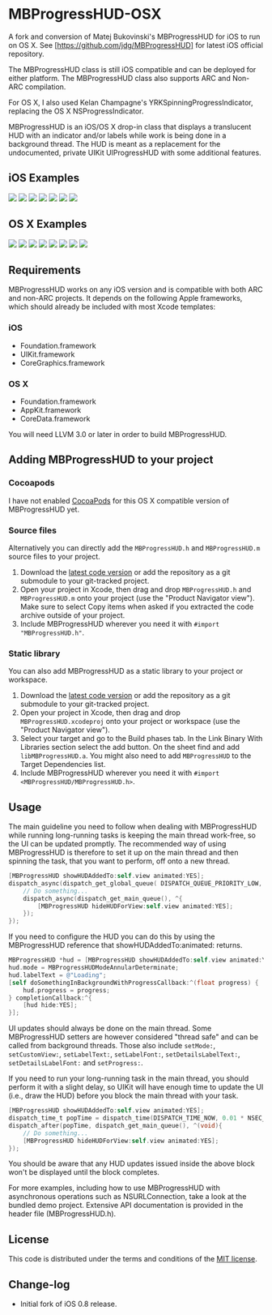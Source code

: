 # MBProgressHUD-OSX

A fork and conversion of Matej Bukovinski's MBProgressHUD for iOS to run on OS X.
See [https://github.com/jdg/MBProgressHUD] for latest iOS official repository.

The MBProgressHUD class is still iOS compatible and can be deployed for either platform.
The MBProgressHUD class also supports ARC and Non-ARC compilation.

For OS X, I also used Kelan Champagne's YRKSpinningProgressIndicator, replacing
the OS X NSProgressIndicator.

MBProgressHUD is an iOS/OS X drop-in class that displays a translucent HUD with an indicator and/or labels while work is being done in a background thread. The HUD is meant as a replacement for the undocumented, private UIKit UIProgressHUD with some additional features.

## iOS Examples
[![](http://dl.dropbox.com/u/378729/MBProgressHUD/1-thumb.png)](http://dl.dropbox.com/u/378729/MBProgressHUD/1.png)
[![](http://dl.dropbox.com/u/378729/MBProgressHUD/2-thumb.png)](http://dl.dropbox.com/u/378729/MBProgressHUD/2.png)
[![](http://dl.dropbox.com/u/378729/MBProgressHUD/3-thumb.png)](http://dl.dropbox.com/u/378729/MBProgressHUD/3.png)
[![](http://dl.dropbox.com/u/378729/MBProgressHUD/4-thumb.png)](http://dl.dropbox.com/u/378729/MBProgressHUD/4.png)
[![](http://dl.dropbox.com/u/378729/MBProgressHUD/5-thumb.png)](http://dl.dropbox.com/u/378729/MBProgressHUD/5.png)
[![](http://dl.dropbox.com/u/378729/MBProgressHUD/6-thumb.png)](http://dl.dropbox.com/u/378729/MBProgressHUD/6.png)
[![](http://dl.dropbox.com/u/378729/MBProgressHUD/7-thumb.png)](http://dl.dropbox.com/u/378729/MBProgressHUD/7.png)

## OS X Examples
[![](http://dl.dropbox.com/s/d23zerk4xz4g5dd/OSX_1.png)](http://dl.dropbox.com/s/d23zerk4xz4g5dd/OSX_1.png)
[![](http://dl.dropbox.com/s/i0fpa93mt9x5art/OSX_2.png)](http://dl.dropbox.com/s/i0fpa93mt9x5art/OSX_2.png)
[![](http://dl.dropbox.com/s/xm80zbaa5h7cms9/OSX_3.png)](http://dl.dropbox.com/s/xm80zbaa5h7cms9/OSX_3.png)
[![](http://dl.dropbox.com/s/rdd0cyo056unxy8/OSX_4.png)](http://dl.dropbox.com/s/rdd0cyo056unxy8/OSX_4.png)
[![](http://dl.dropbox.com/s/gsnehb0p2ivjboy/OSX_6.png)](http://dl.dropbox.com/s/gsnehb0p2ivjboy/OSX_6.png)
[![](http://dl.dropbox.com/s/cr1ba44dg79x5jc/OSX_7.png)](http://dl.dropbox.com/s/cr1ba44dg79x5jc/OSX_7.png)
[![](http://dl.dropbox.com/s/bbcelsg1kxfmaj1/OSX_13.png)](http://dl.dropbox.com/s/bbcelsg1kxfmaj1/OSX_13.png)
[![](http://dl.dropbox.com/s/qoztceg74jtz83h/OSX_14.png)](http://dl.dropbox.com/s/qoztceg74jtz83h/OSX_14.png)


## Requirements

MBProgressHUD works on any iOS version and is compatible with both ARC and non-ARC projects. It depends on the following Apple frameworks, which should already be included with most Xcode templates:

### iOS
* Foundation.framework
* UIKit.framework
* CoreGraphics.framework

### OS X
* Foundation.framework
* AppKit.framework
* CoreData.framework

You will need LLVM 3.0 or later in order to build MBProgressHUD. 

## Adding MBProgressHUD to your project

### Cocoapods

I have not enabled [CocoaPods](http://cocoapods.org) for this OS X compatible version of MBProgressHUD yet.

### Source files

Alternatively you can directly add the `MBProgressHUD.h` and `MBProgressHUD.m` source files to your project.

1. Download the [latest code version](https://github.com/matej/MBProgressHUD/archive/master.zip) or add the repository as a git submodule to your git-tracked project. 
2. Open your project in Xcode, then drag and drop `MBProgressHUD.h` and `MBProgressHUD.m` onto your project (use the "Product Navigator view"). Make sure to select Copy items when asked if you extracted the code archive outside of your project. 
3. Include MBProgressHUD wherever you need it with `#import "MBProgressHUD.h"`.

### Static library

You can also add MBProgressHUD as a static library to your project or workspace. 

1. Download the [latest code version](https://github.com/matej/MBProgressHUD/downloads) or add the repository as a git submodule to your git-tracked project. 
2. Open your project in Xcode, then drag and drop `MBProgressHUD.xcodeproj` onto your project or workspace (use the "Product Navigator view"). 
3. Select your target and go to the Build phases tab. In the Link Binary With Libraries section select the add button. On the sheet find and add `libMBProgressHUD.a`. You might also need to add `MBProgressHUD` to the Target Dependencies list. 
4. Include MBProgressHUD wherever you need it with `#import <MBProgressHUD/MBProgressHUD.h>`.

## Usage

The main guideline you need to follow when dealing with MBProgressHUD while running long-running tasks is keeping the main thread work-free, so the UI can be updated promptly. The recommended way of using MBProgressHUD is therefore to set it up on the main thread and then spinning the task, that you want to perform, off onto a new thread. 

```objective-c
[MBProgressHUD showHUDAddedTo:self.view animated:YES];
dispatch_async(dispatch_get_global_queue( DISPATCH_QUEUE_PRIORITY_LOW, 0), ^{
	// Do something...
	dispatch_async(dispatch_get_main_queue(), ^{
		[MBProgressHUD hideHUDForView:self.view animated:YES];
	});
});
```

If you need to configure the HUD you can do this by using the MBProgressHUD reference that showHUDAddedTo:animated: returns. 

```objective-c
MBProgressHUD *hud = [MBProgressHUD showHUDAddedTo:self.view animated:YES];
hud.mode = MBProgressHUDModeAnnularDeterminate;
hud.labelText = @"Loading";
[self doSomethingInBackgroundWithProgressCallback:^(float progress) {
	hud.progress = progress;
} completionCallback:^{
	[hud hide:YES];
}];
```

UI updates should always be done on the main thread. Some MBProgressHUD setters are however considered "thread safe" and can be called from background threads. Those also include `setMode:`, `setCustomView:`, `setLabelText:`, `setLabelFont:`, `setDetailsLabelText:`, `setDetailsLabelFont:` and `setProgress:`.

If you need to run your long-running task in the main thread, you should perform it with a slight delay, so UIKit will have enough time to update the UI (i.e., draw the HUD) before you block the main thread with your task.

```objective-c
[MBProgressHUD showHUDAddedTo:self.view animated:YES];
dispatch_time_t popTime = dispatch_time(DISPATCH_TIME_NOW, 0.01 * NSEC_PER_SEC);
dispatch_after(popTime, dispatch_get_main_queue(), ^(void){
	// Do something...
	[MBProgressHUD hideHUDForView:self.view animated:YES];
});
```

You should be aware that any HUD updates issued inside the above block won't be displayed until the block completes.

For more examples, including how to use MBProgressHUD with asynchronous operations such as NSURLConnection, take a look at the bundled demo project. Extensive API documentation is provided in the header file (MBProgressHUD.h).


## License

This code is distributed under the terms and conditions of the [MIT license](LICENSE). 

## Change-log

- Initial fork of iOS 0.8 release.
